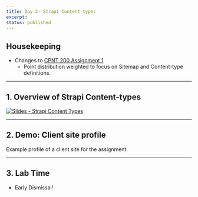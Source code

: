 ```yaml
---
title: Day 2- Strapi Content-types
excerpt: 
status: published
---
```


## Housekeeping
- Changes to [CPNT 200 Assignment 1](../assessments/assignment-1)
    - Point distribution weighted to focus on Sitemap and Content-type definitions.

---

## 1. Overview of Strapi Content-types
[![Slides - Strapi Content Types](/images/slides/strapi-content-types.png)](https://sait-wbdv.github.io/slides/f22/cpnt-200/strapi-content-types.html)

---

## 2. Demo: Client site profile
Example profile of a client site for the assignment.

---

## 3. Lab Time
- Early Dismissal!
